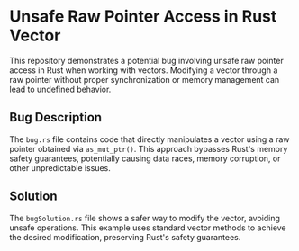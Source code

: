 # Unsafe Raw Pointer Access in Rust Vector

This repository demonstrates a potential bug involving unsafe raw pointer access in Rust when working with vectors. Modifying a vector through a raw pointer without proper synchronization or memory management can lead to undefined behavior.

## Bug Description
The `bug.rs` file contains code that directly manipulates a vector using a raw pointer obtained via `as_mut_ptr()`. This approach bypasses Rust's memory safety guarantees, potentially causing data races, memory corruption, or other unpredictable issues.

## Solution
The `bugSolution.rs` file shows a safer way to modify the vector, avoiding unsafe operations.  This example uses standard vector methods to achieve the desired modification, preserving Rust's safety guarantees.